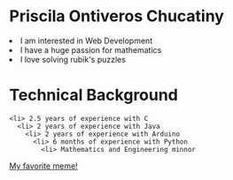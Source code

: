 # Priscila Ontiveros Chucatiny
  <li> I am interested in Web Development
  <li> I have a huge passion for mathematics
  <li> I love solving rubik's puzzles
    
    
# Technical Background
    <li> 2.5 years of experience with C
      <li> 2 years of experience with Java
        <li> 2 years of experience with Arduino
          <li> 6 months of experience with Python
            <li> Mathematics and Engineering minnor
              
<a href="http://people.ku.edu/~k088m880/EC/cat.jpg">My favorite meme!</a>
          
